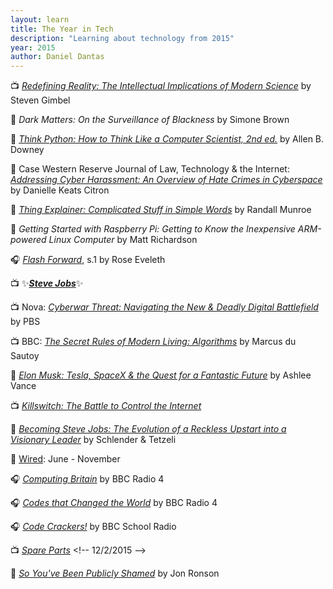 ```yaml
---
layout: learn
title: The Year in Tech
description: "Learning about technology from 2015"
year: 2015
author: Daniel Dantas
---
```


📺 _[Redefining Reality: The Intellectual Implications of Modern Science](https://www.thegreatcoursesplus.com/redefining-reality-the-intellectual-implications-of-modern-science)_ by Steven Gimbel <!-- 2/21/2025 -->

📕 *Dark Matters: On the Surveillance of Blackness* by Simone Brown <!-- 10/24/2024 -->

📕 [*Think Python: How to Think Like a Computer Scientist, 2nd ed.*](https://allendowney.github.io/ThinkPython/) by Allen B. Downey <!-- 4/28/2024 -->

📄 Case Western Reserve Journal of Law, Technology & the Internet: [_Addressing Cyber Harassment: An Overview of Hate Crimes in Cyberspace_](https://papers.ssrn.com/sol3/papers.cfm?abstract_id=2932358) by Danielle Keats Citron <!-- 3/27/2024 -->

📕 [*Thing Explainer: Complicated Stuff in Simple Words*](https://en.wikipedia.org/wiki/Thing_Explainer) by Randall Munroe <!-- 3/30/2023 -->

📕 *Getting Started with Raspberry Pi: Getting to Know the Inexpensive ARM-powered Linux Computer* by Matt Richardson <!-- 2/16/2023 -->

🎧 _[Flash Forward](https://www.flashforwardpod.com/)_, s.1 by Rose Eveleth <!-- 11/21/2017 -->

📺 ✨[***Steve Jobs***](https://en.wikipedia.org/wiki/Steve_Jobs_(film))✨ <!-- 3/30/2017 -->

📺 Nova: [_Cyberwar Threat: Navigating the New & Deadly Digital Battlefield_](https://www.pbs.org/wgbh/nova/video/cyberwar-threat/) by PBS <!-- 3/25/2017 -->

📺 BBC: [_The Secret Rules of Modern Living: Algorithms_](https://www.bbc.co.uk/programmes/p030s6b3) by Marcus du Sautoy <!-- 3/25/2017 -->

📕 [_Elon Musk: Tesla, SpaceX & the Quest for a Fantastic Future_](https://en.wikipedia.org/wiki/Elon_Musk:_Tesla,_SpaceX,_and_the_Quest_for_a_Fantastic_Future) by Ashlee Vance <!-- 2/22/2017 -->

📺 [_Killswitch: The Battle to Control the Internet_](https://en.wikipedia.org/wiki/Killswitch_(film)) <!-- 1/24/2017 -->

📕 [_Becoming Steve Jobs: The Evolution of a Reckless Upstart into a Visionary Leader_](https://en.wikipedia.org/wiki/Becoming_Steve_Jobs) by Schlender & Tetzeli <!-- 9/28/2016 -->

📔 [Wired](https://www.wired.com/): June - November <!-- 7/4/2016 -->

🎧 [_Computing Britain_](https://www.bbc.co.uk/programmes/b06bq6j1) by BBC Radio 4 <!-- 5/26/2016 -->

🎧 [_Codes that Changed the World_](https://www.bbc.co.uk/programmes/b05qqhqp) by BBC Radio 4 <!-- 5/26/2016 -->

🎧 [_Code Crackers!_](https://www.bbc.co.uk/programmes/p02fqz4m) by BBC School Radio <!-- 5/21/2016 -->

📺 [_Spare Parts_](https://en.wikipedia.org/wiki/Spare_Parts_(2015_film)) <!-- 12/2/2015 -->

📕 [_So You've Been Publicly Shamed_](https://en.wikipedia.org/wiki/So_You%27ve_Been_Publicly_Shamed) by Jon Ronson <!-- 11/2/2015 -->

